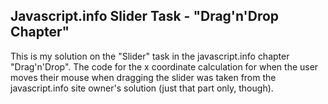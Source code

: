 ## Javascript.info Slider Task - "Drag'n'Drop Chapter"

This is my solution on the "Slider" task in the javascript.info chapter "Drag'n'Drop".  The code for the x coordinate calculation for when the user moves their mouse when dragging the slider was taken from the javascript.info site owner's solution (just that part only, though).
